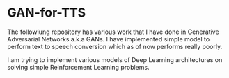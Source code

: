 # GAN-for-TTS
The followiung repository has various work that I have done in Generative Adversarial Networks a.k.a GANs. I have implemented simple model to perform text to speech conversion which as of now performs really poorly. 

I am trying to implement various models of Deep Learning architectures on solving simple Reinforcement Learning problems.

